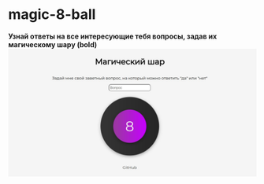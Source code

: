 # magic-8-ball
**Узнай ответы на все интересующие тебя вопросы, задав их магическому шару (bold)**
![header-image with magic-8-ball](/fav/%D0%A1%D0%BD%D0%B8%D0%BC%D0%BE%D0%BA%20%D1%8D%D0%BA%D1%80%D0%B0%D0%BD%D0%B0%20%D0%BE%D1%82%202022-11-03%2017-07-36.jpg)
